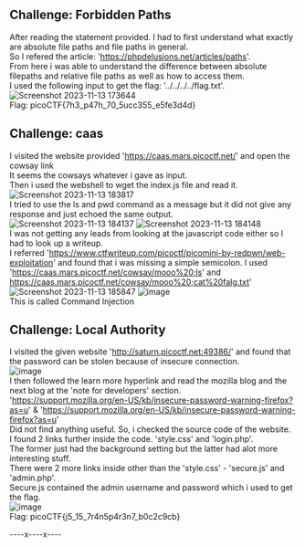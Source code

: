 ## Challenge: Forbidden Paths  
After reading the statement provided. I had to first understand what exactly are absolute file paths and file paths in general.  
So I refered the article: 'https://phpdelusions.net/articles/paths'.  
From here i was able to understand the difference between absolute filepaths and relative file paths as well as how to access them.  
I used the following input to get the flag: '../../../../flag.txt'.  
![Screenshot 2023-11-13 173644](https://github.com/Azure9733/picoCTF/assets/143328010/6386b5e1-d34f-4402-a5c9-e622246ae619)  
Flag:  picoCTF{7h3_p47h_70_5ucc355_e5fe3d4d}  
## Challenge: caas  
I visited the website provided 'https://caas.mars.picoctf.net/' and open the cowsay link  
It seems the cowsays whatever i gave as input.  
Then i used the webshell to wget the index.js file and read it.  
![Screenshot 2023-11-13 183817](https://github.com/Azure9733/picoCTF/assets/143328010/374b7775-4cd5-4433-8fe8-28991c354598)  
I tried to use the ls and pwd command as a message but it did not give any response and just echoed the same output.  
![Screenshot 2023-11-13 184137](https://github.com/Azure9733/picoCTF/assets/143328010/0bb6585b-f26b-4793-a0d9-b8bfaef705b5)
![Screenshot 2023-11-13 184148](https://github.com/Azure9733/picoCTF/assets/143328010/c1f5f330-188d-4507-aea6-168ca7bd84ce)  
I was not getting any leads from looking at the javascript code either so I had to look up a writeup.  
I referred 'https://www.ctfwriteup.com/picoctf/picomini-by-redpwn/web-exploitation' and found that i was missing a simple semicolon.
I used 'https://caas.mars.picoctf.net/cowsay/mooo%20;ls' and https://caas.mars.picoctf.net/cowsay/mooo%20;cat%20falg.txt'  
![Screenshot 2023-11-13 185847](https://github.com/Azure9733/picoCTF/assets/143328010/ccbab1af-22d9-4732-a583-3e2cd6571d15)
![image](https://github.com/Azure9733/picoCTF/assets/143328010/f53489fc-8bc5-4738-994f-791d9efe5135)  
This is called Command Injection
## Challenge: Local Authority  
I visited the given website 'http://saturn.picoctf.net:49386/' and found that the password can be stolen because of insecure connection.  
![image](https://github.com/Azure9733/picoCTF/assets/143328010/6b73a6fe-1541-4be9-8f88-3b469156d77e)  
I then followed the learn more hyperlink and read the mozilla blog and the next blog at the 'note for developers' section.  
'https://support.mozilla.org/en-US/kb/insecure-password-warning-firefox?as=u' & 'https://support.mozilla.org/en-US/kb/insecure-password-warning-firefox?as=u'  
Did not find anything useful. So, i checked the source code of the website.  
I found 2 links further inside the code. 'style.css' and 'login.php'.  
The former just had the background setting but the latter had alot more interesting stuff.  
There were 2 more links inside other than the 'style.css' - 'secure.js' and 'admin.php'.  
Secure.js contained the admin username and password which i used to get the flag.  
![image](https://github.com/Azure9733/picoCTF/assets/143328010/c0254581-25ec-4018-a177-d4a46492f47a)  
Flag: picoCTF{j5_15_7r4n5p4r3n7_b0c2c9cb}

----x----x----
